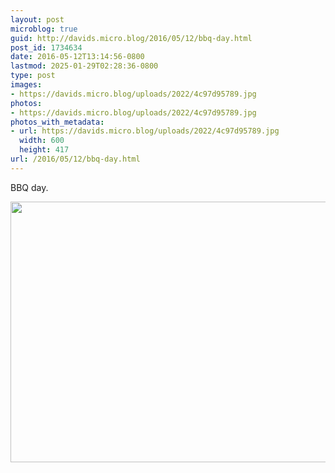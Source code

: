 ```yaml
---
layout: post
microblog: true
guid: http://davids.micro.blog/2016/05/12/bbq-day.html
post_id: 1734634
date: 2016-05-12T13:14:56-0800
lastmod: 2025-01-29T02:28:36-0800
type: post
images:
- https://davids.micro.blog/uploads/2022/4c97d95789.jpg
photos:
- https://davids.micro.blog/uploads/2022/4c97d95789.jpg
photos_with_metadata:
- url: https://davids.micro.blog/uploads/2022/4c97d95789.jpg
  width: 600
  height: 417
url: /2016/05/12/bbq-day.html
---
```

BBQ day.

<img src="/uploads/2022/4c97d95789.jpg" width="600" height="417" alt="">
